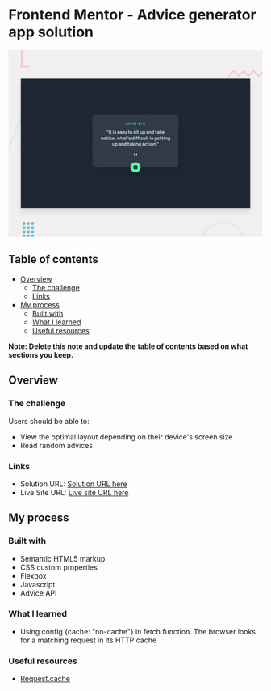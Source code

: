 # Frontend Mentor - Advice generator app solution
![Design preview for the Advice generator app coding challenge](./design/desktop-preview.jpg)

## Table of contents

- [Overview](#overview)
  - [The challenge](#the-challenge)
  - [Links](#links)
- [My process](#my-process)
  - [Built with](#built-with)
  - [What I learned](#what-i-learned)
  - [Useful resources](#useful-resources)

**Note: Delete this note and update the table of contents based on what sections you keep.**

## Overview

### The challenge

Users should be able to:

- View the optimal layout depending on their device's screen size
- Read random advices

### Links

- Solution URL: [Solution URL here](https://github.com/gerichilli/frontendmentor.io/tree/main/02%20Advice%20generator%20app%20challenge%20hub)
- Live Site URL: [Live site URL here](https://sharp-mayer-6828fc.netlify.app/)

## My process

### Built with

- Semantic HTML5 markup
- CSS custom properties
- Flexbox
- Javascript
- Advice API

### What I learned

- Using config {cache: "no-cache"} in fetch function. The browser looks for a matching request in its HTTP cache

### Useful resources

- [Request.cache](https://developer.mozilla.org/en-US/docs/Web/API/Request/cache)